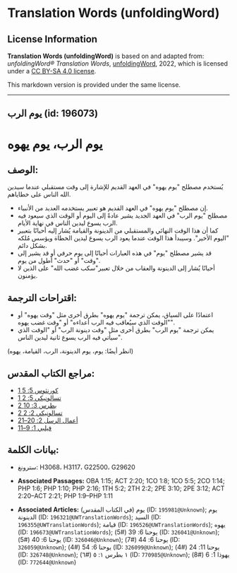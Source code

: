 # Translation Words (unfoldingWord)

## License Information

**Translation Words (unfoldingWord)** is based on and adapted from: _unfoldingWord® Translation Words_, [unfoldingWord](https://unfoldingword.org/utw), 2022, which is licensed under a [CC BY-SA 4.0 license](https://creativecommons.org/licenses/by-sa/4.0/legalcode.en).

This markdown version is provided under the same license.



--------------------------------

## يوم الرب (id: 196073)

يوم الرب، يوم يهوه
==================

الوصف:
------

يُستخدم مصطلح "يوم يهوه" في العهد القديم للإشارة إلى وقت مستقبلي عندما سيدين الله الناس على خطاياهم.

* إن مصطلح "يوم يهوه" في العهد القديم هو تعبير يستخدمه العديد من الأنبياء.
* مصطلح "يوم الرب" في العهد الجديد يشير عادةً إلى اليوم أو الوقت الذي سيعود فيه الرب يسوع ليدين الناس في نهاية الأيام.
* كما أن هذا الوقت النهائي والمستقبلي من الدينونة والقيامة يُشار إليه أحيانًا بتعبير "اليوم الأخير". وسيبدأ هذا الوقت عندما يعود الرب يسوع ليدين الخطاة ويؤسس مُلكه بشكل دائم.
* قد يشير مصطلح "يوم" في هذه العبارات أحيانًا إلى يوم حرفي أو قد يشير إلى "وقت" أو "حدث" أطول من يوم.
* أحيانًا يُشار إلى الدينونة والعقاب من خلال تعبير"سكب غضب الله" على الذين لا يؤمنون.

اقتراحات الترجمة:
-----------------

* اعتمادًا على السياق، يمكن ترجمة "يوم يهوه" بطرق أخرى مثل "وقت يهوه" أو "الوقت الذي سيُعاقب فيه الرب أعداءه" أو "وقت غضب يهوه".
* يمكن ترجمة "يوم الرب" بطرق أخرى مثل "وقت دينونة الرب" أو "الوقت الذي سيأتي فيه الرب يسوع ثانية ليدين الناس".

(انظر أيضًا: يوم، يوم الدينونة، الرب، القيامة، يهوه)

مراجع الكتاب المقدس:
--------------------

* [1 كورنثوس 5: 5](https://ref.ly/1Cor5:5)
* [1 تسالونيكي 5: 2](https://ref.ly/1Thess5:2)
* [2 بطرس 3: 10](https://ref.ly/2Pet3:10)
* [2 تسالونيكي 2: 2](https://ref.ly/2Thess2:2)
* [أعمال الرسل 2: 20–21](https://ref.ly/Acts2:20-Acts2:21)
* [فيلبي 1: 9–11](https://ref.ly/Phil1:9-Phil1:11)

بيانات الكلمة:
--------------

* سترونغ: H3068، H3117، G22500، G29620

* **Associated Passages:** OBA 1:15; ACT 2:20; 1CO 1:8; 1CO 5:5; 2CO 1:14; PHP 1:6; PHP 1:10; PHP 2:16; 1TH 5:2; 2TH 2:2; 2PE 3:10; 2PE 3:12; ACT 2:20–ACT 2:21; PHP 1:9–PHP 1:11
* **Associated Articles:** يوم (في الكتاب المقدس) (ID: `195981@Unknown`); يوم الدينونة (ID: `196321@UWTranslationWords`); السيد (ID: `196355@UWTranslationWords`); قيامة (ID: `196526@UWTranslationWords`); يهوه (ID: `196673@UWTranslationWords`); يوحنا 6: 39 (#5) (ID: `326041@Unknown`); يوحنا 6: 40 (#5) (ID: `326046@Unknown`); يوحنا 6: 44 (#7) (ID: `326059@Unknown`); يوحنا 6: 54 (#4) (ID: `326099@Unknown`); يوحنا 11: 24 (#4) (ID: `326748@Unknown`); ١ بطرس ١: ٥ (#٦) (ID: `770985@Unknown`); يهوذا 1: 6 (#8) (ID: `772644@Unknown`)

